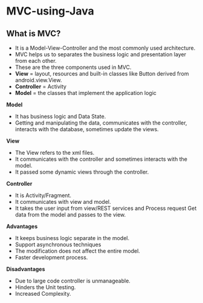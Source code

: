 # MVC-using-Java

## What is MVC?

- It is a Model-View-Controller and the most commonly used architecture.
- MVC helps us to separates the business logic and presentation layer from each other.
- These are the three components used in MVC.
- __View__ = layout, resources and built-in classes like Button derived from android.view.View.
- __Controller__ = Activity
- __Model__ = the classes that implement the application logic

__Model__

- It has business logic and Data State. 
- Getting and manipulating the data, communicates with the controller, interacts with the database, sometimes update the views.

__View__

- The View refers to the xml files.
- It communicates with the controller and sometimes interacts with the model. 
- It passed some dynamic views through the controller.

__Controller__

- It is Activity/Fragment. 
- It communicates with view and model. 
- It takes the user input from view/REST services and Process request Get data from the model and passes to the view.

__Advantages__

- It keeps business logic separate in the model.
- Support asynchronous techniques
- The modification does not affect the entire model.
- Faster development process.

__Disadvantages__

- Due to large code controller is unmanageable.
- Hinders the Unit testing.
- Increased Complexity.
